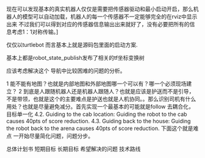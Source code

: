 现在可以发现基本的真实机器人仅仅是需要把传感器驱动和最小启动开启，那么机器人的模型可以自动加载，机器人的每一个传感器不一定能够完全的在rviz中显示出来
不过我们可以得到对应的传感器信息输出出来就好了，没有必要把所有的信息考虑1：1对称传输。]

仅仅以turtlebot 而言基本上就是源码包里面的启动方案.

基本上都是robot_state_publish发布了相关的tf坐标变换树

应该考虑解决这个 导航中比较困难的问题的分析。

1 能不能有地图？也就是内部地图和外部地图哪一个可以有？哪一个必须现场建立？
2 到底是人跟随机器人还是机器人跟随人？也就是应该是护送而不是引导，不是带领，也就是这个的主要难点是护送也就是人机协同。。那么识别司机有什么用处？也就是尽量避免减分。首先实现一个最基本的可能就是follow 去耦合化，目标单一化
4.2. Guiding to the cab location: Guiding the robot to the cab causes 40pts of score
reduction.
4.3. Guiding back to the house: Guiding the robot back to the arena causes 40pts of
score reduction.
下面这个就是难点 一开始尽量简化问题，问题分步。

总体计划书
短期目标
长期目标
希望解决的问题
技术路线



